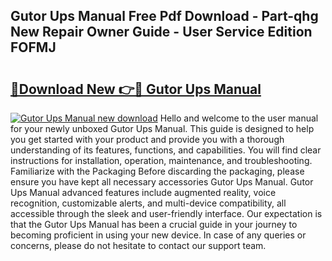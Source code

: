 ## Gutor Ups Manual Free Pdf Download - Part-qhg New Repair Owner Guide - User Service Edition FOFMJ

# <h2><a href="http://bc38992.oget.top/?id=Gutor+Ups+Manual">🔗Download New 👉🔴 Gutor Ups Manual</a></h2>

[![Gutor Ups Manual new download](https://i.imgur.com/5g1atiW.png)](http://bc38992.oget.top/?id=Gutor+Ups+Manual)
Hello and welcome to the user manual for your newly unboxed Gutor Ups Manual. This guide is designed to help you get started with your product and provide you with a thorough understanding of its features, functions, and capabilities. You will find clear instructions for installation, operation, maintenance, and troubleshooting. Familiarize with the Packaging Before discarding the packaging, please ensure you have kept all necessary accessories Gutor Ups Manual. Gutor Ups Manual advanced features include augmented reality, voice recognition, customizable alerts, and multi-device compatibility, all accessible through the sleek and user-friendly interface. Our expectation is that the Gutor Ups Manual has been a crucial guide in your journey to becoming proficient in using your new device. In case of any queries or concerns, please do not hesitate to contact our support team.
